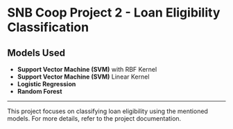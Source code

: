# SNB Coop Project 2 - Loan Eligibility Classification

## Models Used

- **Support Vector Machine (SVM)** with RBF Kernel
- **Support Vector Machine (SVM)** Linear Kernel
- **Logistic Regression**
- **Random Forest**

---

This project focuses on classifying loan eligibility using the mentioned models. For more details, refer to the project documentation.
